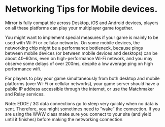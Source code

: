 # Networking Tips for Mobile devices.

Mirror is fully compatible across Desktop, iOS and Android devices, players on all these platforms can play your multiplayer game together.

You might want to implement special measures if your game is mainly to be used with Wi-Fi or cellular networks. On some mobile devices, the networking chip might be a performance bottleneck, because pings between mobile devices (or between mobile devices and desktops) can be about 40–60ms, even on high-performance Wi-Fi network, and you may observe some delays of over 200ms, despite a low average ping on high performance wifi.

For players to play your game simultaneously from both desktop and mobile platforms (over Wi-Fi or cellular networks), your game server should have a public IP address accessible through the internet, or use the Matchmaker and Relay services.

Note: EDGE / 3G data connections go to sleep very quickly when no data is sent. Therefore, you might sometimes need to “wake” the connection. If you are using the WWW class make sure you connect to your site (and yield until it finishes) before making the networking connection.
